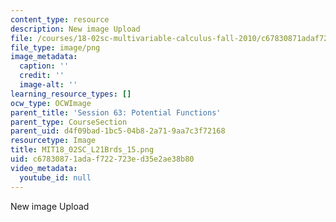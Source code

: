 ```yaml
---
content_type: resource
description: New image Upload
file: /courses/18-02sc-multivariable-calculus-fall-2010/c67830871adaf722723ed35e2ae38b80_MIT18_02SC_L21Brds_15.png
file_type: image/png
image_metadata:
  caption: ''
  credit: ''
  image-alt: ''
learning_resource_types: []
ocw_type: OCWImage
parent_title: 'Session 63: Potential Functions'
parent_type: CourseSection
parent_uid: d4f09bad-1bc5-04b8-2a71-9aa7c3f72168
resourcetype: Image
title: MIT18_02SC_L21Brds_15.png
uid: c6783087-1ada-f722-723e-d35e2ae38b80
video_metadata:
  youtube_id: null
---
```

New image Upload

